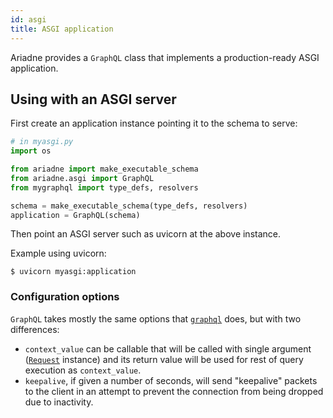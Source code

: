 ```yaml
---
id: asgi
title: ASGI application
---
```


Ariadne provides a `GraphQL` class that implements a production-ready ASGI application.


## Using with an ASGI server

First create an application instance pointing it to the schema to serve:

```python
# in myasgi.py
import os

from ariadne import make_executable_schema
from ariadne.asgi import GraphQL
from mygraphql import type_defs, resolvers

schema = make_executable_schema(type_defs, resolvers)
application = GraphQL(schema)
```

Then point an ASGI server such as uvicorn at the above instance.

Example using uvicorn:

```console
$ uvicorn myasgi:application
```


### Configuration options

`GraphQL` takes mostly the same options that [`graphql`](api-reference.md#configuration-options) does, but with two differences:

- `context_value` can be callable that will be called with single argument ([`Request`](https://www.starlette.io/requests/#request) instance) and its return value will be used for rest of query execution as `context_value`.
- `keepalive`, if given a number of seconds, will send "keepalive" packets to the client in an attempt to prevent the connection from being dropped due to inactivity.
